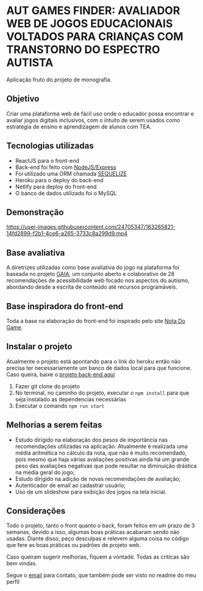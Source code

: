 # AUT GAMES FINDER: AVALIADOR WEB DE JOGOS EDUCACIONAIS VOLTADOS PARA CRIANÇAS COM TRANSTORNO DO ESPECTRO AUTISTA

<p>Aplicação fruto do projeto de monografia.</p>

<h2>Objetivo</h2>
<p>Criar uma plataforma web de fácil uso onde o educador possa encontrar e avaliar jogos digitais inclusivos, com o intuito de serem usados como estratégia de ensino e aprendizagem de alunos com TEA.</p>

<h2>Tecnologias utilizadas</h2>

<ul>
  <li>ReactJS para o front-end</li>
  <li>Back-end foi feito com <a href="https://github.com/jamil2gomes/avaliador_jogos_back" target="_blank">NodeJS/Express</a></li>
  <li>Foi utilizado uma ORM chamada <a href="https://sequelize.org/" target="_blank">SEQUELIZE</a></li>
  <li>Heroku para o deploy do back-end</li>
  <li>Netlify para deploy do front-end</li>
  <li>O banco de dados utilizado foi o MySQL</li>
</ul>

<h2>Demonstração</h2>

https://user-images.githubusercontent.com/24705347/163265821-14fd2899-f2b1-4ce6-a265-3733c8a299d9.mp4

<h2>Base avaliativa</h2>

<p> A diretrizes utilizadas como base avaliativa do jogo na plataforma foi baseada no projeto <a href="https://gaia.wiki.br/"  target="_blank">GAIA</a>, um conjunto aberto e colaborativo de 28 recomendações de acessibilidade web focado nos aspectos do autismo, abordando desde a escrita de conteúdo até recursos programáveis.</p>

<h2>Base inspiradora do front-end</h2>
<p> Toda a base na elaboração do front-end foi inspirado pelo site <a href="https://notadogame.com/" target="_blank">Nota Do Game</a>.</p>

<h2>Instalar o projeto</h2>

<p>Atualmente o projeto está apontando para o link do heroku então não precisa ter necessariamente um banco de dados local para que funcione. 
  Caso queira, baixe o <a  target="_blank" href="https://github.com/jamil2gomes/avaliador_jogos_back">projeto back-end aqui</a>
</p>

<ol>
  <li>Fazer git clone do projeto</li>
  <li>No terminal, no caminho do projeto, executar o <code>npm install</code> para que seja instalado as dependencias necessárias</li>
  <li>Executar o comando <code>npm run start</code></li>
</ol>

<h2>Melhorias a serem feitas</h2>
<ul>
  <li> Estudo dirigido na elaboração dos pesos de importância nas recomendações utilizadas na aplicação: Atualmente é realizada uma média aritmética no cálculo da nota, que não é muito recomendado, pois mesmo que haja várias avaliações positivas ainda há um grande peso das avaliações negativas que pode resultar na diminuição drástica na média geral do jogo; </li>
  <li>Estudo dirigido na adição de novas recomendações de avaliação;</li>
  <li>Autenticador de email ao cadastrar usuário;</li>
  <li>Uso de um slideshow para exibição dos jogos na tela inicial.</li>
</ul>

<h2>Considerações</h2>
<p>Todo o projeto, tanto o front quanto o back, foram feitos em um prazo de 3 semanas, devido a isso, algumas boas práticas acabaram sendo não usadas. Diante disso, peço desculpas e relevem alguma coisa no código que fere as boas práticas ou padrões de projeto web.
</p>
<p>Caso queiram sugerir melhorias, fiquem a vontade. Todas as critícas são bem vindas.</p>
<p>Segue o <a href="mailto:jamil.lanister@hotmail.com?subject=Melhorias no projeto TCC Aut Games Finder">email</a> para contato, que também pode ser visto no readme do meu perfil</p>


